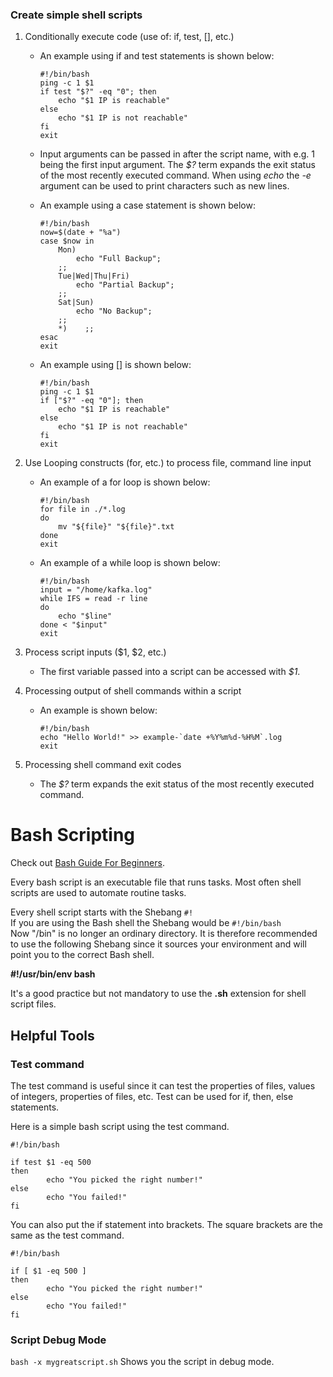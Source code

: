 ### Create simple shell scripts

1. Conditionally execute code (use of: if, test, [], etc.)

    * An example using if and test statements is shown below:
        ```shell
        #!/bin/bash
        ping -c 1 $1
        if test "$?" -eq "0"; then
            echo "$1 IP is reachable"
        else
            echo "$1 IP is not reachable"
        fi
        exit
        ```

    * Input arguments can be passed in after the script name, with e.g. 1 being the first input argument. The *$?* term expands the exit status of the most recently executed command. When using *echo* the *-e* argument can be used to print characters such as new lines.

    * An example using a case statement is shown below:
        ```shell
        #!/bin/bash
        now=$(date + "%a")
        case $now in
            Mon)
                echo "Full Backup";
            ;;
            Tue|Wed|Thu|Fri)
                echo "Partial Backup";
            ;;
            Sat|Sun)
                echo "No Backup";
            ;;
            *)    ;;
        esac
        exit
        ```

    * An example using [] is shown below:
        ```shell
        #!/bin/bash
        ping -c 1 $1
        if ["$?" -eq "0"]; then
            echo "$1 IP is reachable"
        else
            echo "$1 IP is not reachable"
        fi
        exit
        ```

1. Use Looping constructs (for, etc.) to process file, command line input

    * An example of a for loop is shown below:
        ```shell
        #!/bin/bash
        for file in ./*.log
        do
            mv "${file}" "${file}".txt
        done
        exit
        ```

    * An example of a while loop is shown below:
        ```shell
        #!/bin/bash
        input = "/home/kafka.log"
        while IFS = read -r line
        do
            echo "$line"
        done < "$input"
        exit
        ```

1. Process script inputs ($1, $2, etc.)

    * The first variable passed into a script can be accessed with *$1*.

1. Processing output of shell commands within a script

    * An example is shown below:
        ```shell
        #!/bin/bash
        echo "Hello World!" >> example-`date +%Y%m%d-%H%M`.log
        exit
        ```

1. Processing shell command exit codes

    * The *$?* term expands the exit status of the most recently executed command.

# Bash Scripting

Check out [Bash Guide For Beginners](https://tldp.org/LDP/Bash-Beginners-Guide/html/).

Every bash script is an executable file that runs tasks. Most often shell scripts
are used to automate routine tasks. 

Every shell script starts with the Shebang ``#!`` \
If you are using the Bash shell the Shebang would be ``#!/bin/bash`` \
Now "/bin" is no longer an ordinary directory. It is therefore recommended
to use the following Shebang since it sources your environment and will point you
to the correct Bash shell.

**#!/usr/bin/env bash**

It's a good practice but not mandatory to use the **.sh** extension for shell script files.

## Helpful Tools

### Test command
The test command is useful since it can test the properties of files, values of integers,
properties of files, etc. Test can be used for if, then, else statements.

Here is a simple bash script using the test command.

````
#!/bin/bash

if test $1 -eq 500 
then
        echo "You picked the right number!"
else
        echo "You failed!"
fi
````
You can also put the if statement into brackets. The square brackets are the same as the test command.
````
#!/bin/bash

if [ $1 -eq 500 ]
then
        echo "You picked the right number!"
else
        echo "You failed!"
fi
````
### Script Debug Mode

``bash -x mygreatscript.sh`` Shows you the script in debug mode.
